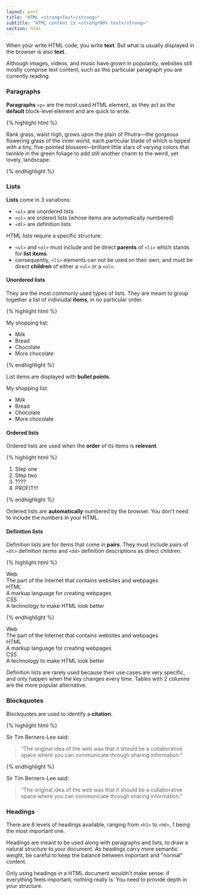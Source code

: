 ```yaml
---
layout: post
title: "HTML <strong>Text</strong>"
subtitle: "HTML content is <strong>90% text</strong>"
section: html
---
```


When your write HTML code, you write **text**. But what is usually displayed in the browser is also **text**.

Although images, videos, and music have grown in popularity, websites still mostly comprise text content, such as this particular paragraph you are currently reading.

### Paragraphs

**Paragraphs** `<p>` are the most used HTML element, as they act as the **default** block-level element and are quick to write.

{% highlight html %}
<p>
  Rank grass, waist high, grows upon the plain of Phutra—the gorgeous flowering grass of the inner world, each particular blade of which is tipped with a tiny, five-pointed blossom—brilliant little stars of varying colors that twinkle in the green foliage to add still another charm to the weird, yet lovely, landscape.
</p>
{% endhighlight %}

### Lists

**Lists** come in 3 variations:

* `<ul>` are unordered lists
* `<ol>` are ordered lists (whose items are automatically numbered)
* `<dl>` are definition lists

HTML lists require a specific structure:

* `<ul>` and `<ol>` must include and be direct **parents** of `<li>` which stands for **list items**.
* consequently, `<li>` elements can not be used on their own, and must be direct **children** of either a `<ul>` or a `<ol>`.

#### Unordered lists

They are the most commonly used types of lists. They are meant to group together a list of indiviudal **items**, in no particular order.

{% highlight html %}
<p>My shopping list:</p>
<ul>
  <li>Milk</li>
  <li>Bread</li>
  <li>Chocolate</li>
  <li>More chocolate</li>
</ul>
{% endhighlight %}

List items are displayed with **bullet points**.

<div class="result">
  <p>My shopping list:</p>
  <ul>
    <li>Milk</li>
    <li>Bread</li>
    <li>Chocolate</li>
    <li>More chocolate</li>
  </ul>
</div>

#### Ordered lists

Ordered lists are used when the **order** of its items is **relevant**.

{% highlight html %}
<ol>
  <li>Step one</li>
  <li>Step two</li>
  <li>????</li>
  <li>PROFIT!!!</li>
</ol>
{% endhighlight %}

Ordered lists are **automatically** numbered by the browser. You don't need to include the numbers in your HTML.

#### Definition lists

Definition lists are for items that come in **pairs**. They must include pairs of `<dt>` definition terms and `<dd>` definition descriptions as direct children.

{% highlight html %}
<dl>
  <dt>Web</dt>
  <dt>The part of the Internet that contains websites and webpages</dt>
  <dt>HTML</dt>
  <dt>A markup language for creating webpages</dt>
  <dt>CSS</dt>
  <dt>A technology to make HTML look better</dt>
</dl>
{% endhighlight %}

<div class="result">
  <dl>
    <dt>Web</dt>
    <dt>The part of the Internet that contains websites and webpages</dt>
    <dt>HTML</dt>
    <dt>A markup language for creating webpages</dt>
    <dt>CSS</dt>
    <dt>A technology to make HTML look better</dt>
  </dl>
</div>

Definition lists are rarely used because their use cases are very specific, and only happen when the key changes every time. Tables with 2 columns are the more popular alternative.

### Blockquotes

Blockquotes are used to identify a **citation**.

{% highlight html %}
<p>Sir Tim Berners-Lee said:</p>
<blockquote>
  “The original idea of the web was that it should be a collaborative space where you can communicate through sharing information.”
</blockquote>
{% endhighlight %}

<div class="result">
  <p>Sir Tim Berners-Lee said:</p>
  <blockquote>
    “The original idea of the web was that it should be a collaborative space where you can communicate through sharing information.”
  </blockquote>
</div>

### Headings

There are 6 levels of headings available, ranging from `<h1>` to `<h6>`, 1 being the most important one.

Headings are meant to be used along with paragraphs and lists, to draw a natural structure to your document. As headings carry more semantic weight, be careful to keep the balance between important and "normal" content.

Only using headings in a HTML document wouldn't make sense: if everything feels important, nothing really is. You need to provide depth in your structure.
